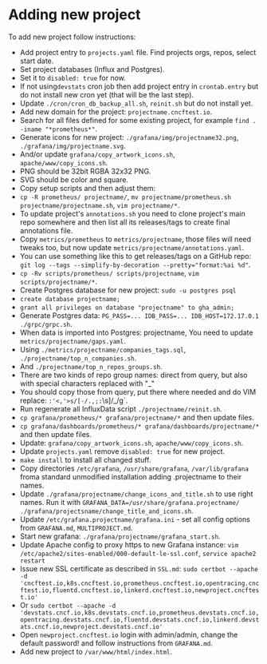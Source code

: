 # Adding new project
  
To add new project follow instructions:
- Add project entry to `projects.yaml` file. Find projects orgs, repos, select start date.
- Set project databases (Influx and Postgres).
- Set it to `disabled: true` for now.
- If not using`devstats` cron job then add project entry in `crontab.entry` but do not install new cron yet (that will be the last step).
- Update `./cron/cron_db_backup_all.sh`, `reinit.sh` but do not install yet.
- Add new domain for the project: `projectname.cncftest.io`.
- Search for all files defined for some existing project, for example `find . -iname "*prometheus*"`.
- Generate icons for new project: `./grafana/img/projectname32.png`, `./grafana/img/projectname.svg`.
- And/or update `grafana/copy_artwork_icons.sh`, `apache/www/copy_icons.sh`.
- PNG should be 32bit RGBA 32x32 PNG.
- SVG should be color and square.
- Copy setup scripts and then adjust them:
- `cp -R prometheus/ projectname/`, `mv projectname/prometheus.sh projectname/projectname.sh`, `vim projectname/*`.
- To update project's `annotations.sh` you need to clone project's main repo somewhere and then list all its releases/tags to create final annotations file.
- Copy `metrics/prometheus` to `metrics/projectname`, those files will need tweaks too, but now update `metrics/projectname/annotations.yaml`.
- You can use something like this to get releases/tags on a GitHub repo: `git log --tags --simplify-by-decoration --pretty="format:%ai %d"`.
- `cp -Rv scripts/prometheus/ scripts/projectname`, `vim scripts/projectname/*`.
- Create Postgres database for new project: `sudo -u postgres psql`
- `create database projectname;`
- `grant all privileges on database "projectname" to gha_admin;`
- Generate Postgres data: `PG_PASS=... IDB_PASS=... IDB_HOST=172.17.0.1 ./grpc/grpc.sh`.
- When data is imported into Postgres: projectname, You need to update `metrics/projectname/gaps.yaml`.
- Using `./metrics/projectname/companies_tags.sql`,  `./projectname/top_n_companies.sh`.
- And `./projectname/top_n_repos_groups.sh`.
- There are two kinds of repo group names: direct from query, but also with special characters replaced with "_"
- You should copy those from query, put there where needed and do VIM replace: `:'<,'>s/[-/.,;:`\s]/_/g`.
- Run regenerate all InfluxData script `./projectname/reinit.sh`.
- `cp grafana/prometheus/* grafana/projectname/*` and then update files.
- `cp grafana/dashboards/prometheus/* grafana/dashboards/projectname/*` and then update files.
- Update: `grafana/copy_artwork_icons.sh`, `apache/www/copy_icons.sh`.
- Update `projects.yaml` remove `disabled: true` for new project.
- `make install` to install all changed stuff.
- Copy directories `/etc/grafana`, `/usr/share/grafana`, `/var/lib/grafana` froma standard unmodified installation adding .projectname to their names.
- Update `./grafana/projectname/change_icons_and_title.sh` to use right names. Run it with `GRAFANA_DATA=/usr/share/grafana.projectname/ ./grafana/projectsname/change_title_and_icons.sh`.
- Update `/etc/grafana.projectname/grafana.ini` - set all config options from `GRAFANA.md`, `MULTIPROJECT.md`.
- Start new grafana: `./grafana/projectname/grafana_start.sh`.
- Update Apache config to proxy https to new Grafana instance: `vim /etc/apache2/sites-enabled/000-default-le-ssl.conf`, `service apache2 restart`
- Issue new SSL certificate as described in `SSL.md`: `sudo certbot --apache -d 'cncftest.io,k8s.cncftest.io,prometheus.cncftest.io,opentracing.cncftest.io,fluentd.cncftest.io,linkerd.cncftest.io,newproject.cncftest.io'`
- Or `sudo certbot --apache -d 'devstats.cncf.io,k8s.devstats.cncf.io,prometheus.devstats.cncf.io,opentracing.devstats.cncf.io,fluentd.devstats.cncf.io,linkerd.devstats.cncf.io,newproject.devstats.cncf.io'`
- Open `newproject.cncftest.io` login with admin/admin, change the default password! and follow instructions from `GRAFANA.md`.
- Add new project to `/var/www/html/index.html`.
